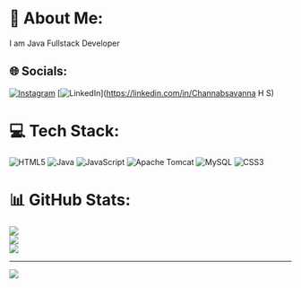 # 💫 About Me:
I am Java Fullstack Developer<br>


## 🌐 Socials:
[![Instagram](https://img.shields.io/badge/Instagram-%23E4405F.svg?logo=Instagram&logoColor=white)](https://instagram.com/ig_power07) [![LinkedIn](https://img.shields.io/badge/LinkedIn-%230077B5.svg?logo=linkedin&logoColor=white)](https://linkedin.com/in/Channabsavanna H S) 

# 💻 Tech Stack:
![HTML5](https://img.shields.io/badge/html5-%23E34F26.svg?style=flat&logo=html5&logoColor=white) ![Java](https://img.shields.io/badge/java-%23ED8B00.svg?style=flat&logo=openjdk&logoColor=white) ![JavaScript](https://img.shields.io/badge/javascript-%23323330.svg?style=flat&logo=javascript&logoColor=%23F7DF1E) ![Apache Tomcat](https://img.shields.io/badge/apache%20tomcat-%23F8DC75.svg?style=flat&logo=apache-tomcat&logoColor=black) ![MySQL](https://img.shields.io/badge/mysql-4479A1.svg?style=flat&logo=mysql&logoColor=white) ![CSS3](https://img.shields.io/badge/css3-%231572B6.svg?style=flat&logo=css3&logoColor=white)
# 📊 GitHub Stats:
![](https://github-readme-stats.vercel.app/api?username=ChannabasavannaHS&theme=dark&hide_border=false&include_all_commits=false&count_private=false)<br/>
![](https://nirzak-streak-stats.vercel.app/?user=ChannabasavannaHS&theme=dark&hide_border=false)<br/>
![](https://github-readme-stats.vercel.app/api/top-langs/?username=ChannabasavannaHS&theme=dark&hide_border=false&include_all_commits=false&count_private=false&layout=compact)

---
[![](https://visitcount.itsvg.in/api?id=ChannabasavannaHS&icon=0&color=0)](https://visitcount.itsvg.in)

<!-- Proudly created with GPRM ( https://gprm.itsvg.in ) -->
